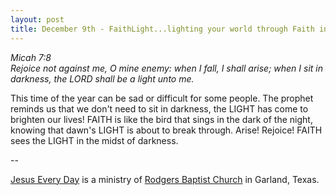 ```yaml
---
layout: post
title: December 9th - FaithLight...lighting your world through Faith in the
---
```


_Micah 7:8  
Rejoice not against me, O mine enemy: when I fall, I shall arise;
when I sit in darkness, the LORD shall be a light unto me._

This time of the year can be sad or difficult for some people. The
prophet reminds us that we don't need to sit in darkness, the LIGHT
has come to brighten our lives! FAITH is like the bird that sings in
the dark of the night, knowing that dawn's LIGHT is about to break
through. Arise! Rejoice! FAITH sees the LIGHT in the midst of
darkness.

 --

<a href=http://jesuseveryday.net>Jesus Every Day</a> is a ministry of <a href=http://rodgersbaptist.net>Rodgers Baptist Church</a> in Garland, Texas.
